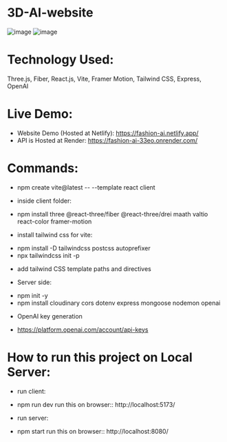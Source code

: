 # 3D-AI-website
![image](https://github.com/pnidhi26/3D-AI-website/assets/30867614/c98b0652-0a95-4f50-b955-5512a465eec8)
![image](https://github.com/pnidhi26/3D-AI-website/assets/30867614/a8a7c148-8f65-4076-abd8-788d6edf50f0)

# Technology Used:
Three.js, Fiber, React.js, Vite, Framer Motion, Tailwind CSS, Express, OpenAI

# Live Demo:
* Website Demo (Hosted at Netlify): https://fashion-ai.netlify.app/
* API is Hosted at Render: https://fashion-ai-33eo.onrender.com/



# Commands:
* npm create vite@latest -- --template react client

- inside client folder:
* npm install three @react-three/fiber @react-three/drei maath valtio react-color framer-motion

- install tailwind css for vite:
* npm install -D tailwindcss postcss autoprefixer
* npx tailwindcss init -p

- add tailwind CSS template paths and directives

- Server side:
* npm init -y
* npm install cloudinary cors dotenv express mongoose nodemon openai

- OpenAI key generation
* https://platform.openai.com/account/api-keys


# How to run this project on Local Server: 

- run client:
*  npm run dev
run this on browser:: http://localhost:5173/

- run server:
* npm start
run this on browser:: http://localhost:8080/





